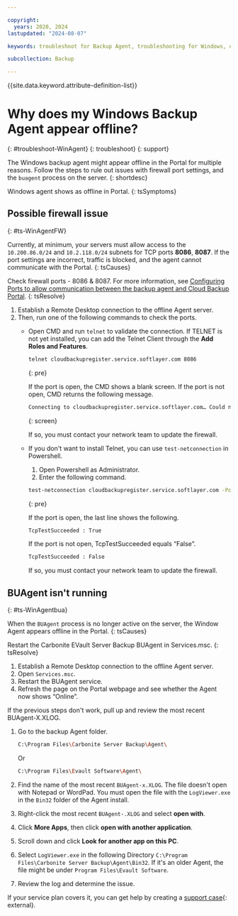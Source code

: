 ```yaml
---

copyright:
  years: 2020, 2024
lastupdated: "2024-08-07"

keywords: troubleshoot for Backup Agent, troubleshooting for Windows, question about Windows backup agent, troubleshooting backup, backup agent offline

subcollection: Backup

---
```


{{site.data.keyword.attribute-definition-list}}

# Why does my Windows Backup Agent appear offline?
{: #troubleshoot-WinAgent}
{: troubleshoot}
{: support}

The Windows backup agent might appear offline in the Portal for multiple reasons. Follow the steps to rule out issues with firewall port settings, and the `buagent` process on the server.
{: shortdesc}

Windows agent shows as offline in Portal.
{: tsSymptoms}

## Possible firewall issue
{: #ts-WinAgentFW}

Currently, at minimum, your servers must allow access to the `10.200.86.0/24` and `10.2.118.0/24` subnets for TCP ports **8086**, **8087**. If the port settings are incorrect, traffic is blocked, and the agent cannot communicate with the Portal.
{: tsCauses}

Check firewall ports - 8086 & 8087. For more information, see [Configuring Ports to allow communication between the backup agent and Cloud Backup Portal](/docs/Backup?topic=Backup-portinfo).
{: tsResolve}

1. Establish a Remote Desktop connection to the offline Agent server.
2. Then, run one of the following commands to check the ports.
   * Open CMD and run `telnet` to validate the connection. If TELNET is not yet installed, you can add the Telnet Client through the **Add Roles and Features**.
     ```sh
     telnet cloudbackupregister.service.softlayer.com 8086
     ```
     {: pre}

     If the port is open, the CMD shows a blank screen. If the port is not open, CMD returns the following message.
     ```sh
     Connecting to cloudbackupregister.service.softlayer.com… Could not open connection to the host, on port 8086: Connect failed
     ```
     {: screen}

     If so, you must contact your network team to update the firewall.

   * If you don't want to install Telnet, you can use `test-netconnection` in Powershell.
     1. Open Powershell as Administrator.
     2. Enter the following command.
       ```sh
       test-netconnection cloudbackupregister.service.softlayer.com -Port 8086
       ```
       {: pre}

       If the port is open, the last line shows the following.
       ```sh
       TcpTestSucceeded : True
       ```

       If the port is not open, TcpTestSucceeded equals “False”.
       ```sh
       TcpTestSucceeded : False
       ```

       If so, you must contact your network team to update the firewall.

## BUAgent isn't running
{: #ts-WinAgentbua}

When the `BUAgent` process is no longer active on the server, the Window Agent appears offline in the Portal.
{: tsCauses}

Restart the Carbonite EVault Server Backup BUAgent in Services.msc.
{: tsResolve}

1. Establish a Remote Desktop connection to the offline Agent server.
2. Open `Services.msc`.
3. Restart the BUAgent service.
4. Refresh the page on the Portal webpage and see whether the Agent now shows “Online”.

If the previous steps don't work, pull up and review the most recent BUAgent-X.XLOG.

1. Go to the backup Agent folder.
   ```sh
   C:\Program Files\Carbonite Server Backup\Agent\
   ```

   Or
   ```sh
   C:\Program Files\Evault Software\Agent\
   ```

2. Find the name of the most recent `BUAgent-x.XLOG`. The file doesn't open with Notepad or WordPad. You must open the file with the `LogViewer.exe` in the `Bin32` folder of the Agent install.
3. Right-click the most recent `BUAgent-.XLOG` and select **open with**.
4. Click **More Apps**, then click **open with another application**.
5. Scroll down and click **Look for another app on this PC**.
6. Select `LogViewer.exe` in the following Directory `C:\Program Files\Carbonite Server Backup\Agent\Bin32`. If it's an older Agent, the file might be under `Program Files\Evault Software`.
7. Review the log and determine the issue.

If your service plan covers it, you can get help by creating a [support case](https://cloud.ibm.com/unifiedsupport/supportcenter){: external}.
